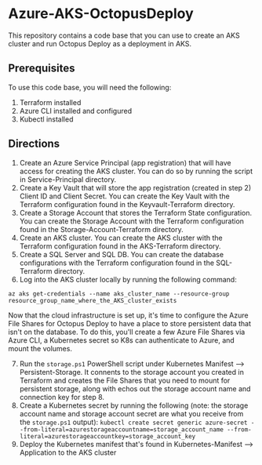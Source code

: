 # Azure-AKS-OctopusDeploy

This repository contains a code base that you can use to create an AKS cluster and run Octopus Deploy as a deployment in AKS.

## Prerequisites
To use this code base, you will need the following:
1. Terraform installed
2. Azure CLI installed and configured
3. Kubectl installed

## Directions
1. Create an Azure Service Principal (app registration) that will have access for creating the AKS cluster. You can do so by running the script in Service-Principal directory.
2. Create a Key Vault that will store the app registration (created in step 2) Client ID and Client Secret. You can create the Key Vault with the Terraform configuration found in the Keyvault-Terraform directory.
3. Create a Storage Account that stores the Terraform State configuration. You can create the Storage Account with the Terraform configuration found in the Storage-Account-Terraform directory.
4. Create an AKS cluster. You can create the AKS cluster with the Terraform configuration found in the AKS-Terraform directory.
5. Create a SQL Server and SQL DB. You can create the database configurations with the Terraform configuration found in the SQL-Terraform directory.
6. Log into the AKS cluster locally by running the following command:
```
az aks get-credentials --name aks_cluster_name --resource-group resource_group_name_where_the_AKS_cluster_exists
```

Now that the cloud infrastructure is set up, it's time to configure the Azure File Shares for Octopus Deploy to have a place to store persistent data that isn't on the database. To do this, you'll create a few Azure File Shares via Azure CLI, a Kubernetes secret so K8s can authenticate to Azure, and mount the volumes.

7. Run the `storage.ps1` PowerShell script under Kubernetes Manifest --> Persistent-Storage. It connents to the storage account you created in Terraform and creates the File Shares that you need to mount for persistent storage, along with echos out the storage account name and connection key for step 8.
8. Create a Kubernetes secret by running the following (note: the storage account name and storage account secret are what you receive from the `storage.ps1` output):
`kubectl create secret generic azure-secret --from-literal=azurestorageaccountname=storage_account_name --from-literal=azurestorageaccountkey=storage_account_key`
9. Deploy the Kubernetes manifest that's found in Kubernetes-Manifest --> Application to the AKS cluster